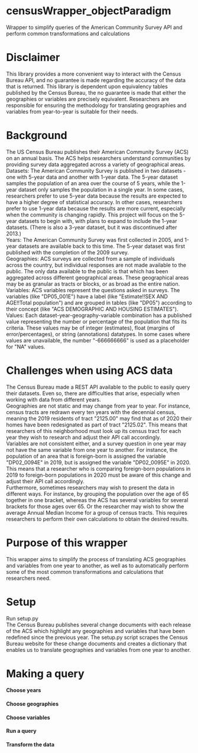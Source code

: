  # censusWrapper_objectParadigm
Wrapper to simplify queries of the American Community Survey API and perform common transformations and calculations<br>

# Disclaimer
This library provides a more convenient way to interact with the Census Bureau API, and no guarantee is made regarding the accuracy of the data that is returned. This library is dependent upon equivalency tables published by the Census Bureau, the no guarantee is made that either the geographies or variables are precisely equivalent. Researchers are responsible for ensuring the methodology for translating geographies and variables from year-to-year is suitable for their needs.<br>

# Background
The US Census Bureau publishes their American Community Survey (ACS) on an annual basis. The ACS helps researchers understand communities by providing survey data aggregated across a variety of geographical areas. <br>
Datasets: The American Community Survey is published in two datasets - one with 5-year data and another with 1-year data. The 5-year dataset samples the population of an area over the course of 5 years, while the 1-year dataset only samples the population in a single year. In some cases, researchers prefer to use 5-year data because the results are expected to have a higher degree of statistical accuracy. In other cases, researchers prefer to use 1-year data because the results are more current, especially when the community is changing rapidly. This project will focus on the 5-year datasets to begin with, with plans to expand to include the 1-year datasets. (There is also a 3-year dataset, but it was discontinued after 2013.) <br>
Years: The American Community Survey was first collected in 2005, and 1-year datasets are available back to this time. The 5-year dataset was first published with the completion of the 2009 survey. <br>
Geographies: ACS surveys are collected from a sample of individuals across the country, but individual responses are not made available to the public. The only data available to the public is that which has been aggregated across different geographical areas. These geographical areas may be as granular as tracts or blocks, or as broad as the entire nation.
Variables: ACS variables represent the questions asked in surveys. The variables (like "DP05_001E") have a label (like "Estimate!!SEX AND AGE!!Total population") and are grouped in tables (like "DP05") according to their concept (like "ACS DEMOGRAPHIC AND HOUSING ESTIMATES"). <br>
Values: Each dataset-year-geography-variable combination has a published value representing the number or percentage of the population that fits its criteria. These values may be of integer (estimates), float (margins of error/percentages), or string (annotations) datatypes. In some cases where values are unavailable, the number "-666666666" is used as a placeholder for "NA" values.<br>

# Challenges when using ACS data
The Census Bureau made a REST API available to the public to easily query their datasets. Even so, there are difficulties that arise, especially when working with data from different years. <br>
Geographies are not static and may change from year to year. For instance, census tracts are redrawn every ten years with the decennial census, meaning the 2019 residents of tract "2125.00" may find that as of 2020 their homes have been redesignated as part of tract "2125.02". This means that researchers of this neighborhood must look up its census tract for each year they wish to research and adjust their API call accordingly. <br>
Variables are not consistent either, and a survey question in one year may not have the same variable from one year to another. For instance, the population of an area that is foreign-born is assigned the variable "DP02_0094E" in 2019, but is assigned the variable "DP02_0095E" in 2020. This means that a researcher who is comparing foreign-born populations in 2019 to foreign-born populations in 2020 must be aware of this change and adjust their API call accordingly. <br>
Furthermore, sometimes researchers may wish to present the data in different ways. For instance, by grouping the population over the age of 65 together in one bracket, whereas the ACS has several variables for several brackets for those ages over 65. Or the researcher may wish to show the average Annual Median Income for a group of census tracts. This requires researchers to perform their own calculations to obtain the desired results. <br>

# Purpose of this wrapper
This wrapper aims to simplify the process of translating ACS geographies and variables from one year to another, as well as to automatically perform some of the most common transformations and calculations that researchers need. <br>

# Setup
Run setup.py <br>
The Census Bureau publishes several change documents with each release of the ACS which highlight any geographies and variables that have been redefined since the previous year. The setup.py script scrapes the Census Bureau website for these change documents and creates a dictionary that enables us to translate geographies and variables from one year to another.<br>

# Making a query
#### Choose years
#### Choose geographies
#### Choose variables
#### Run a query
#### Transform the data